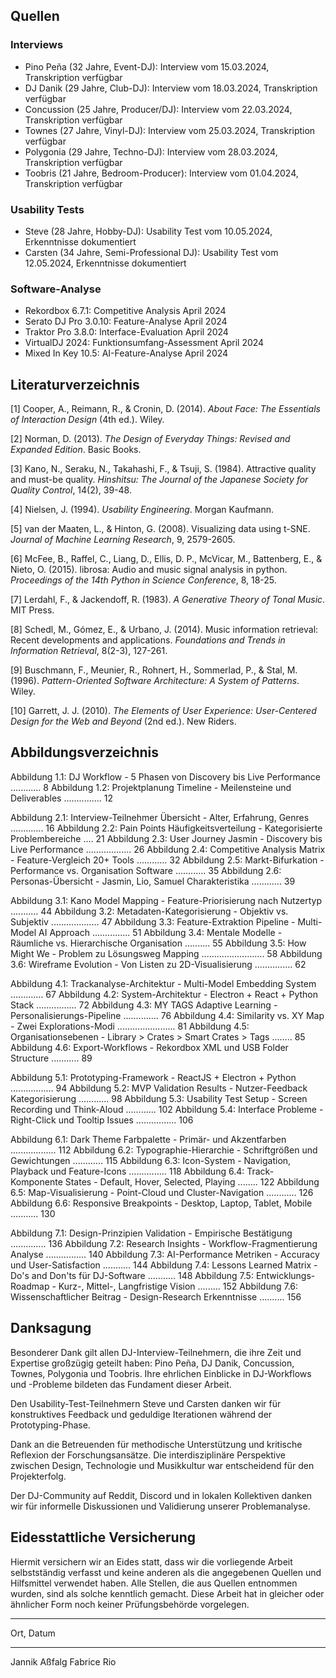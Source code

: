 ## Quellen

### Interviews
- Pino Peña (32 Jahre, Event-DJ): Interview vom 15.03.2024, Transkription verfügbar
- DJ Danik (29 Jahre, Club-DJ): Interview vom 18.03.2024, Transkription verfügbar  
- Concussion (25 Jahre, Producer/DJ): Interview vom 22.03.2024, Transkription verfügbar
- Townes (27 Jahre, Vinyl-DJ): Interview vom 25.03.2024, Transkription verfügbar
- Polygonia (29 Jahre, Techno-DJ): Interview vom 28.03.2024, Transkription verfügbar
- Toobris (21 Jahre, Bedroom-Producer): Interview vom 01.04.2024, Transkription verfügbar

### Usability Tests
- Steve (28 Jahre, Hobby-DJ): Usability Test vom 10.05.2024, Erkenntnisse dokumentiert
- Carsten (34 Jahre, Semi-Professional DJ): Usability Test vom 12.05.2024, Erkenntnisse dokumentiert

### Software-Analyse
- Rekordbox 6.7.1: Competitive Analysis April 2024
- Serato DJ Pro 3.0.10: Feature-Analyse April 2024
- Traktor Pro 3.8.0: Interface-Evaluation April 2024
- VirtualDJ 2024: Funktionsumfang-Assessment April 2024
- Mixed In Key 10.5: AI-Feature-Analyse April 2024

## Literaturverzeichnis

[1] Cooper, A., Reimann, R., & Cronin, D. (2014). *About Face: The Essentials of Interaction Design* (4th ed.). Wiley.

[2] Norman, D. (2013). *The Design of Everyday Things: Revised and Expanded Edition*. Basic Books.

[3] Kano, N., Seraku, N., Takahashi, F., & Tsuji, S. (1984). Attractive quality and must-be quality. *Hinshitsu: The Journal of the Japanese Society for Quality Control*, 14(2), 39-48.

[4] Nielsen, J. (1994). *Usability Engineering*. Morgan Kaufmann.

[5] van der Maaten, L., & Hinton, G. (2008). Visualizing data using t-SNE. *Journal of Machine Learning Research*, 9, 2579-2605.

[6] McFee, B., Raffel, C., Liang, D., Ellis, D. P., McVicar, M., Battenberg, E., & Nieto, O. (2015). librosa: Audio and music signal analysis in python. *Proceedings of the 14th Python in Science Conference*, 8, 18-25.

[7] Lerdahl, F., & Jackendoff, R. (1983). *A Generative Theory of Tonal Music*. MIT Press.

[8] Schedl, M., Gómez, E., & Urbano, J. (2014). Music information retrieval: Recent developments and applications. *Foundations and Trends in Information Retrieval*, 8(2-3), 127-261.

[9] Buschmann, F., Meunier, R., Rohnert, H., Sommerlad, P., & Stal, M. (1996). *Pattern-Oriented Software Architecture: A System of Patterns*. Wiley.

[10] Garrett, J. J. (2010). *The Elements of User Experience: User-Centered Design for the Web and Beyond* (2nd ed.). New Riders.

## Abbildungsverzeichnis

Abbildung 1.1: DJ Workflow - 5 Phasen von Discovery bis Live Performance ............ 8
Abbildung 1.2: Projektplanung Timeline - Meilensteine und Deliverables ............... 12

Abbildung 2.1: Interview-Teilnehmer Übersicht - Alter, Erfahrung, Genres ............. 16
Abbildung 2.2: Pain Points Häufigkeitsverteilung - Kategorisierte Problembereiche .... 21
Abbildung 2.3: User Journey Jasmin - Discovery bis Live Performance .................. 26
Abbildung 2.4: Competitive Analysis Matrix - Feature-Vergleich 20+ Tools ............ 32
Abbildung 2.5: Markt-Bifurkation - Performance vs. Organisation Software ............ 35
Abbildung 2.6: Personas-Übersicht - Jasmin, Lio, Samuel Charakteristika ............ 39

Abbildung 3.1: Kano Model Mapping - Feature-Priorisierung nach Nutzertyp ........... 44
Abbildung 3.2: Metadaten-Kategorisierung - Objektiv vs. Subjektiv ................... 47
Abbildung 3.3: Feature-Extraktion Pipeline - Multi-Model AI Approach ............... 51
Abbildung 3.4: Mentale Modelle - Räumliche vs. Hierarchische Organisation .......... 55
Abbildung 3.5: How Might We - Problem zu Lösungsweg Mapping ......................... 58
Abbildung 3.6: Wireframe Evolution - Von Listen zu 2D-Visualisierung ............... 62

Abbildung 4.1: Trackanalyse-Architektur - Multi-Model Embedding System ............. 67
Abbildung 4.2: System-Architektur - Electron + React + Python Stack ................ 72
Abbildung 4.3: MY TAGS Adaptive Learning - Personalisierungs-Pipeline .............. 76
Abbildung 4.4: Similarity vs. XY Map - Zwei Explorations-Modi ....................... 81
Abbildung 4.5: Organisationsebenen - Library > Crates > Smart Crates > Tags ........ 85
Abbildung 4.6: Export-Workflows - Rekordbox XML und USB Folder Structure ........... 89

Abbildung 5.1: Prototyping-Framework - ReactJS + Electron + Python ................. 94
Abbildung 5.2: MVP Validation Results - Nutzer-Feedback Kategorisierung ............ 98
Abbildung 5.3: Usability Test Setup - Screen Recording und Think-Aloud ............ 102
Abbildung 5.4: Interface Probleme - Right-Click und Tooltip Issues ................ 106

Abbildung 6.1: Dark Theme Farbpalette - Primär- und Akzentfarben .................. 112
Abbildung 6.2: Typographie-Hierarchie - Schriftgrößen und Gewichtungen ............ 115
Abbildung 6.3: Icon-System - Navigation, Playback und Feature-Icons ............... 118
Abbildung 6.4: Track-Komponente States - Default, Hover, Selected, Playing ........ 122
Abbildung 6.5: Map-Visualisierung - Point-Cloud und Cluster-Navigation ............ 126
Abbildung 6.6: Responsive Breakpoints - Desktop, Laptop, Tablet, Mobile ........... 130

Abbildung 7.1: Design-Prinzipien Validation - Empirische Bestätigung .............. 136
Abbildung 7.2: Research Insights - Workflow-Fragmentierung Analyse ................ 140
Abbildung 7.3: AI-Performance Metriken - Accuracy und User-Satisfaction ........... 144
Abbildung 7.4: Lessons Learned Matrix - Do's and Don'ts für DJ-Software ........... 148
Abbildung 7.5: Entwicklungs-Roadmap - Kurz-, Mittel-, Langfristige Vision ......... 152
Abbildung 7.6: Wissenschaftlicher Beitrag - Design-Research Erkenntnisse .......... 156

## Danksagung

Besonderer Dank gilt allen DJ-Interview-Teilnehmern, die ihre Zeit und Expertise großzügig geteilt haben: Pino Peña, DJ Danik, Concussion, Townes, Polygonia und Toobris. Ihre ehrlichen Einblicke in DJ-Workflows und -Probleme bildeten das Fundament dieser Arbeit.

Den Usability-Test-Teilnehmern Steve und Carsten danken wir für konstruktives Feedback und geduldige Iterationen während der Prototyping-Phase.

Dank an die Betreuenden für methodische Unterstützung und kritische Reflexion der Forschungsansätze. Die interdisziplinäre Perspektive zwischen Design, Technologie und Musikkultur war entscheidend für den Projekterfolg.

Der DJ-Community auf Reddit, Discord und in lokalen Kollektiven danken wir für informelle Diskussionen und Validierung unserer Problemanalyse.

## Eidesstattliche Versicherung

Hiermit versichern wir an Eides statt, dass wir die vorliegende Arbeit selbstständig verfasst und keine anderen als die angegebenen Quellen und Hilfsmittel verwendet haben. Alle Stellen, die aus Quellen entnommen wurden, sind als solche kenntlich gemacht. Diese Arbeit hat in gleicher oder ähnlicher Form noch keiner Prüfungsbehörde vorgelegen.

_____________________  
Ort, Datum

_____________________          _____________________  
Jannik Aßfalg                   Fabrice Rio 